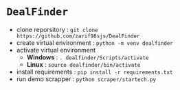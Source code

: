 # **`DealFinder`**
 
- clone reporsitory : `git clone https://github.com/zarif98sjs/DealFinder`
- create virtual environment : `python -m venv dealfinder`
- activate virtual environment
  - **Windows** : `. dealfinder/Scripts/activate`
  - **Linux** : `source dealfinder/bin/activate`
- install requirements : `pip install -r requirements.txt`
- run demo scrapper : `python scraper/startech.py`
